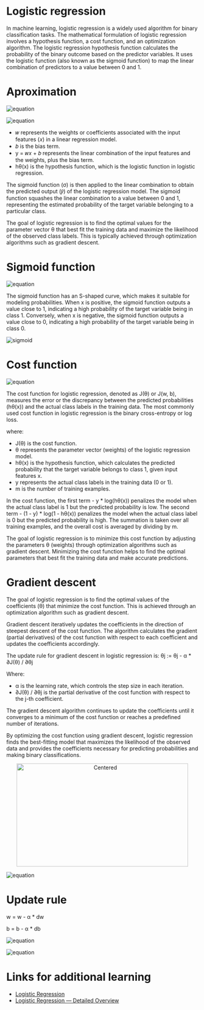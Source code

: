 # Logistic regression

In machine learning, logistic regression is a widely used algorithm for binary classification tasks. The mathematical formulation of logistic regression involves a hypothesis function, a cost function, and an optimization algorithm. The logistic regression hypothesis function calculates the probability of the binary outcome based on the predictor variables. It uses the logistic function (also known as the sigmoid function) to map the linear combination of predictors to a value between 0 and 1.

# Aproximation

![equation](https://latex.codecogs.com/svg.image?\inline&space;\bg{black}\color{white}{\mathbf{\hat{y}}=\mathbf{wx}&plus;b})

![equation](https://latex.codecogs.com/svg.image?\inline&space;\bg{black}\color{white}{\mathbf{\hat{y}}=h_\theta(\mathbf{x})=\frac{1}{1&plus;e^{-(\mathbf{wx}&plus;b)}}})


- 𝑤 represents the weights or coefficients associated with the input features (𝑥) in a linear regression model.
- 𝑏 is the bias term.
- y = 𝑤𝑥 + 𝑏 represents the linear combination of the input features and the weights, plus the bias term.
- hθ(x) is the hypothesis function, which is the logistic function in logistic regression.

The sigmoid function (σ) is then applied to the linear combination to obtain the predicted output (𝑦̂) of the logistic regression model. The sigmoid function squashes the linear combination to a value between 0 and 1, representing the estimated probability of the target variable belonging to a particular class.

The goal of logistic regression is to find the optimal values for the parameter vector θ that best fit the training data and maximize the likelihood of the observed class labels. This is typically achieved through optimization algorithms such as gradient descent.

# Sigmoid function


![equation](https://latex.codecogs.com/svg.image?\inline&space;\bg{black}\color{white}{\sigma(x)=\frac{1}{1&plus;e^{-x}}})

The sigmoid function has an S-shaped curve, which makes it suitable for modeling probabilities. When x is positive, the sigmoid function outputs a value close to 1, indicating a high probability of the target variable being in class 1. Conversely, when x is negative, the sigmoid function outputs a value close to 0, indicating a high probability of the target variable being in class 0.

![sigmoid](https://qph.fs.quoracdn.net/main-qimg-6b67bea3311c3429bfb34b6b1737fe0c-lq)




# Cost function

![equation](https://latex.codecogs.com/svg.image?\inline&space;\large&space;\bg{red}\bg{black}\color{white}J(w,b)=J(\theta)-\frac{1}{n}\sum_{i=1}^{n}[y^{i}\log(h_{\theta}(x^{i}))&plus;(1-y^{i})\log(1-h_{\theta}(x^{i}))])

The cost function for logistic regression, denoted as J(θ) or J(w, b), measures the error or the discrepancy between the predicted probabilities (hθ(x)) and the actual class labels in the training data. The most commonly used cost function in logistic regression is the binary cross-entropy or log loss.

where:

- J(θ) is the cost function.
- θ represents the parameter vector (weights) of the logistic regression model.
- hθ(x) is the hypothesis function, which calculates the predicted probability that the target variable belongs to class 1, given input features x.
- y represents the actual class labels in the training data (0 or 1).
- m is the number of training examples.

In the cost function, the first term - y * log(hθ(x)) penalizes the model when the actual class label is 1 but the predicted probability is low. The second term - (1 - y) * log(1 - hθ(x)) penalizes the model when the actual class label is 0 but the predicted probability is high. The summation is taken over all training examples, and the overall cost is averaged by dividing by m.

The goal of logistic regression is to minimize this cost function by adjusting the parameters θ (weights) through optimization algorithms such as gradient descent. Minimizing the cost function helps to find the optimal parameters that best fit the training data and make accurate predictions.

# Gradient descent
The goal of logistic regression is to find the optimal values of the coefficients (θ) that minimize the cost function. This is achieved through an optimization algorithm such as gradient descent.

Gradient descent iteratively updates the coefficients in the direction of steepest descent of the cost function. The algorithm calculates the gradient (partial derivatives) of the cost function with respect to each coefficient and updates the coefficients accordingly.

The update rule for gradient descent in logistic regression is:
θj := θj - α * ∂J(θ) / ∂θj

Where:
- α is the learning rate, which controls the step size in each iteration.
- ∂J(θ) / ∂θj is the partial derivative of the cost function with respect to the j-th coefficient.

The gradient descent algorithm continues to update the coefficients until it converges to a minimum of the cost function or reaches a predefined number of iterations.

By optimizing the cost function using gradient descent, logistic regression finds the best-fitting model that maximizes the likelihood of the observed data and provides the coefficients necessary for predicting probabilities and making binary classifications.

<p align="center">
  <img src="https://i.imgur.com/HmgbQB8.png" alt="Centered" width="450" height="270">
</p>

![equation](https://latex.codecogs.com/svg.latex?%5Ccolor%7Bwhite%7Df%27%28w%2C%20b%29%20%3D%20%5Cbegin%7Bbmatrix%7D%20%5Cfrac%7B%5Cpartial%20f%7D%7B%5Cpartial%20w%7D%20%5C%5C%20%5Cfrac%7B%5Cpartial%20f%7D%7B%5Cpartial%20b%7D%20%5Cend%7Bbmatrix%7D%20%3D%20%5Cbegin%7Bbmatrix%7D%20%5Cfrac%7B1%7D%7BN%7D%20%5Csum%7B-2x_{i}%28y_{i}%20-%20%28wx_{i}%20%2B%20b%29%29%7D%20%5C%5C%20%5Cfrac%7B1%7D%7BN%7D%20%5Csum%7B-2%28y_{i}%20-%20%28wx_{i}%20%2B%20b%29%29%7D%20%5Cend%7Bbmatrix%7D)


# Update rule

w = w - α * dw

b = b - α * db

   ![equation](https://latex.codecogs.com/svg.latex?\color{white}dw\=\frac{1}{N}\sum_{i=1}^{N}(-2x_{i}(y_{i}-(wx_{i}&plus;b)))=\frac{1}{N}\sum_{i=1}^{N}2x_{i}(\hat{y}-y_{i}))


   ![equation](https://latex.codecogs.com/svg.latex?\color{white}db\=\frac{1}{N}\sum_{i=1}^{N}(-2(y_{i}-(wx_{i}&plus;b)))=\frac{1}{N}\sum_{i=1}^{N}2(\hat{y}-y_{i}))

   # Links for additional learning
- [Logistic Regression](https://ml-cheatsheet.readthedocs.io/en/latest/logistic_regression.html)
- [Logistic Regression — Detailed Overview](https://towardsdatascience.com/logistic-regression-detailed-overview-46c4da4303bc)

